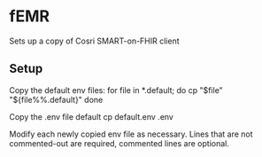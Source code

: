 # fEMR

Sets up a copy of Cosri SMART-on-FHIR client


## Setup

Copy the default env files:
    for file in *.default; do
        cp "$file" "${file%%.default}"
    done

Copy the .env file default
    cp default.env .env

Modify each newly copied env file as necessary. Lines that are not commented-out are required, commented lines are optional.
